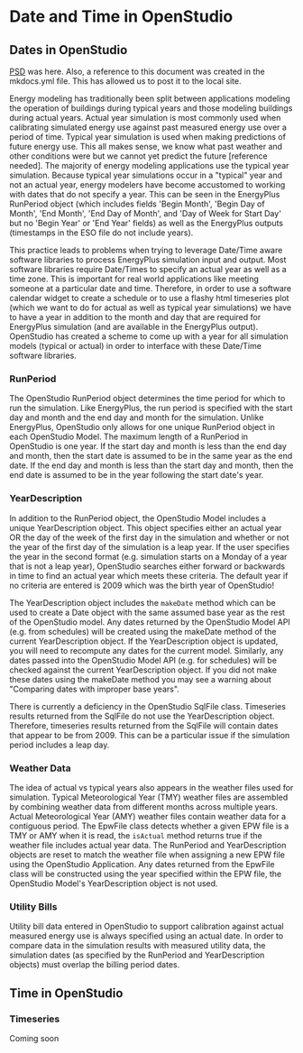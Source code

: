 <h1>Date and Time in OpenStudio</h1>

## Dates in OpenStudio

[PSD](http://psdconsulting.com/) was here. Also, a reference to this document was created in the mkdocs.yml file. This has allowed us to post it to the local site. 

Energy modeling has traditionally been split between applications modeling the operation of buildings during typical years and those modeling buildings during actual years.  Actual year simulation is most commonly used when calibrating simulated energy use against past measured energy use over a period of time.  Typical year simulation is used when making predictions of future energy use.  This all makes sense, we know what past weather and other conditions were but we cannot yet predict the future [reference needed].  The majority of energy modeling applications use the typical year simulation. Because typical year simulations occur in a "typical" year and not an actual year, energy modelers have become accustomed to working with dates that do not specify a year.  This can be seen in the EnergyPlus RunPeriod object (which includes fields 'Begin Month', 'Begin Day of Month', 'End Month', 'End Day of Month', and 'Day of Week for Start Day' but no 'Begin Year' or 'End Year' fields) as well as the EnergyPlus outputs (timestamps in the ESO file do not include years).

This practice leads to problems when trying to leverage Date/Time aware software libraries to process EnergyPlus simulation input and output.  Most software libraries require Date/Times to specify an actual year as well as a time zone.  This is important for real world applications like meeting someone at a particular date and time.  Therefore, in order to use a software calendar widget to create a schedule or to use a flashy html timeseries plot (which we want to do for actual as well as typical year simulations) we have to have a year in addition to the month and day that are required for EnergyPlus simulation (and are available in the EnergyPlus output). OpenStudio has created a scheme to come up with a year for all simulation models (typical or actual) in order to interface with these Date/Time software libraries.

### RunPeriod

The OpenStudio RunPeriod object determines the time period for which to run the simulation.  Like EnergyPlus, the run period is specified with the start day and month and the end day and month for the simulation.  Unlike EnergyPlus, OpenStudio only allows for one unique RunPeriod object in each OpenStudio Model.  The maximum length of a RunPeriod in OpenStudio is one year.  If the start day and month is less than the end day and month, then the start date is assumed to be in the same year as the end date.  If the end day and month is less than the start day and month, then the end date is assumed to be in the year following the start date's year.

### YearDescription

In addition to the RunPeriod object, the OpenStudio Model includes a unique YearDescription object.  This object specifies either an actual year OR the day of the week of the first day in the simulation and whether or not the year of the first day of the simulation is a leap year.  If the user specifies the year in the second format (e.g. simulation starts on a Monday of a year that is not a leap year), OpenStudio searches either forward or backwards in time to find an actual year which meets these criteria.  The default year if no criteria are entered is 2009 which was the birth year of OpenStudio!

<!--- There is a bug, #1895, in OpenStudio here, openstudio::YearDescription uses Jan 1 where we really want to specify the day of week of the day the simulation starts --->

The YearDescription object includes the `makeDate` method which can be used to create a Date object with the same assumed base year as the rest of the OpenStudio model. Any dates returned by the OpenStudio Model API (e.g. from schedules) will be created using the makeDate method of the current YearDescription object.  If the YearDescription object is updated, you will need to recompute any dates for the current model.  Similarly, any dates passed into the OpenStudio Model API (e.g. for schedules) will be checked against the current YearDescription object.  If you did not make these dates using the makeDate method you may see a warning about "Comparing dates with improper base years".

There is currently a deficiency in the OpenStudio SqlFile class.  Timeseries results returned from the SqlFile do not use the YearDescription object.  Therefore, timeseries results returned from the SqlFile will contain dates that appear to be from 2009.  This can be a particular issue if the simulation period includes a leap day. <!--- Issue #817 --->

### Weather Data

The idea of actual vs typical years also appears in the weather files used for simulation.  Typical Meteorological Year (TMY) weather files are assembled by combining weather data from different months across multiple years.  Actual  Meteorological Year (AMY) weather files contain weather data for a contiguous period.  The EpwFile class detects whether a given EPW file is a TMY or AMY when it is read, the `isActual` method returns true if the weather file includes actual year data.  The RunPeriod and YearDescription objects are reset to match the weather file when assigning a new EPW file using the OpenStudio Application.  Any dates returned from the EpwFile class will be constructed using the year specified within the EPW file, the OpenStudio Model's YearDescription object is not used.

### Utility Bills

Utility bill data entered in OpenStudio to support calibration against actual measured energy use is always specified using an actual date.  In order to compare data in the simulation results with measured utility data, the simulation dates (as specified by the RunPeriod and YearDescription objects) must overlap the billing period dates.

## Time in OpenStudio

### Timeseries

Coming soon

